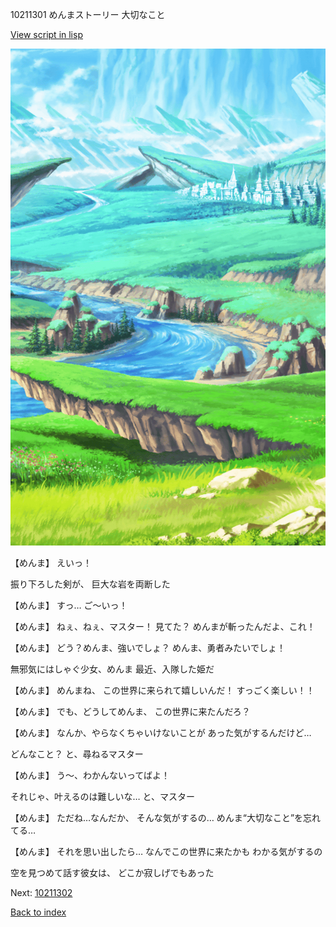 10211301 めんまストーリー 大切なこと

[View script in lisp](../scripts/10211301.txt)

![plain.png](../images/backgrounds/plain.png)

【めんま】
えいっ！

振り下ろした剣が、
巨大な岩を両断した

【めんま】
すっ…
ご〜いっ！

【めんま】
ねぇ、ねぇ、マスター！
見てた？
めんまが斬ったんだよ、これ！

【めんま】
どう？めんま、強いでしょ？
めんま、勇者みたいでしょ！

無邪気にはしゃぐ少女、めんま
最近、入隊した姫だ

【めんま】
めんまね、
この世界に来られて嬉しいんだ！
すっごく楽しい！！

【めんま】
でも、どうしてめんま、
この世界に来たんだろ？

【めんま】
なんか、やらなくちゃいけないことが
あった気がするんだけど…

どんなこと？
と、尋ねるマスター

【めんま】
う〜、わかんないってばよ！

それじゃ、叶えるのは難しいな…
と、マスター

【めんま】
ただね…なんだか、
そんな気がするの…
めんま“大切なこと”を忘れてる…

【めんま】
それを思い出したら…
なんでこの世界に来たかも
わかる気がするの

空を見つめて話す彼女は、
どこか寂しげでもあった

Next: [10211302](10211302.md)

[Back to index](index.md)
